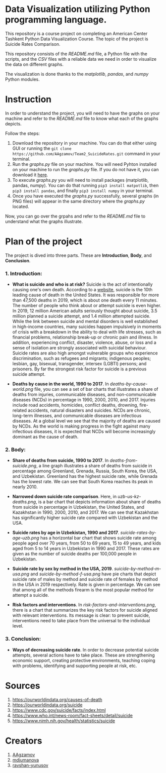 # Data Visualization utilizing Python programming language.

This repository is a course project on completing an American Center Tashkent Python Data Visualization Course.
The topic of the project is Suicide Rates Comparison.

This repository consists of the *README.md* file, a Python file with the scripts, and the *CSV* files with a reliable data we need in order to visualize the data on different graphs.

The visualization is done thanks to the *matplotlib*, *pandas*, and *numpy* Python modules.

# Instruction

In order to understand the project, you will need to have the graphs on your machine and refer to the *README.md* file to know what each of the graphs depicts.

Follow the steps:
1. Download the repository in your machine. You can do that either using GUI or running the ```git clone https://github.com/AAgzamov/Team2_SuicideRates.git``` command in your terminal.
2. Run the *graphs.py* file on your machine.
You will need Pyhton installed on your machine to run the *graphs.py* file. If you do not have it, you can download it [here](https://www.python.org/).
3. To execute *graphs.py* you will need to install packages (matplotlib, pandas, numpy). You can do that running ```pip3 install matpotlib```, then ```pip3 install pandas```, and finally ```pip3 install numpy``` in your terminal.
4. Once you have executed the *graphs.py* successfully, several graphs (in PNG files) will appear in the same directory where the *graphs.py* located.

Now, you can go over the grpahs and refer to the *README.md* file to understand what the graphs illustrate.

# Plan of the project

The project is dived into three parts. These are **Introduction**, **Body**, and **Conclusion**.

### 1. Introduction:
   - **What is suicide and who is at risk?**
      Suicide is the act of intentionally causing one's own death.
      According to a [website](https://www.cdc.gov/suicide/facts/index.html), suicide is the 10th leading cause of death in the United States. It was responsible for more than 47,500 deaths in 2019, which is about one death every 11 minutes. The number of people who think about or attempt suicide is even higher. In 2019, 12 million American adults seriously thought about suicide, 3.5 million planned a suicide attempt, and 1.4 million attempted suicide.
      While the link between suicide and mental disorders is well established in high-income countries, many suicides happen impulsively in moments of crisis with a breakdown in the ability to deal with life stresses, such as financial problems, relationship break-up or chronic pain and illness.
In addition, experiencing conflict, disaster, violence, abuse, or loss and a sense of isolation are strongly associated with suicidal behaviour. Suicide rates are also high amongst vulnerable groups who experience discrimination, such as refugees and migrants; indigenous peoples; lesbian, gay, bisexual, transgender, intersex (LGBTI) persons; and prisoners. By far the strongest risk factor for suicide is a previous suicide attempt.
   
   - **Deaths by cause in the world, 1990 to 2017**.
      In *deaths-by-cause-world.png* file, you can see a set of bar charts that illustrates a share of deaths from injuries, communicable diseases, and non-communicable diseases (NCDs) in percentage in 1990, 2000, 2010, and 2017. Injuries include road accidents, homicides, conflict deaths, drowning, fire-related accidents, natural disasters and suicides. NCDs are chronic, long-term illnesses, and communicable diseases are infectious diseases.
At a global level we see that the majority of deaths are caused by NCDs. As the world is making progress in the fight against many infectious diseases, it is expected that NCDs will become increasingly dominant as the cause of death.

### 2. Body:
   - **Share of deaths from suicide, 1990 to 2017**.
    In *deaths-from-suicide.png*, a line graph illustrates a share of deaths from suicide in percentage among Greenland, Grenada, Russia, South Korea, the USA, and Uzbekistan. Greenland has the highest suicide rate, while Grenada has the lowest rate. We can see that South Korea reaches its peak in nearly 2010.
   
   - **Narrowed down suicide rate comparison**.
    Here, in *uzb-us-kz-deaths.png*, is a bar chart that depicts information about share of deaths from suicide in percentage in Uzbekistan, the United States, and Kazakhstan in 1990, 2000, 2010, and 2017. We can see that Kazakhstan has significantly higher suicide rate compared with Uzbekistan and the USA.
   
   - **Suicide rates by age in Uzbekistan, 1990 and 2017**.
    *suicide-rates-by-age-uzb.png* has a horizontal bar chart that shows suicide rate among people aged over 70 years, from 50 to 69 years, 15 to 49 years, and kids aged from 5 to 14 years in Uzbekistan in 1990 and 2017. These rates are given as the number of suicide deaths per 100,000 people in Uzbekistan. 
    
   - **Suicide rate by sex by method in the USA, 2019**.
    *suicide-by-method-m-usa.png* and *suicide-by-method-f-usa.png* have pie charts that depict suicide rate of males by method and suicide rate of females by method in the USA in 2019 respectively. Rate is given in percentage. We can see that among all of the methods firearm is the most popular method for attempt a suicide. 
    
   - **Risk factors and interventions**.
    In *risk-factors-and-interventions.png*, there is a chart that summarizes the key risk factors for suicide aligned with relevant interventions. Its message is clear: to prevent suicide, interventions need to take place from the universal to the individual level.
    
### 3. Conclusion:
   - **Ways of decreasing suicide rate**.
    In order to decrease potential suicide attempts, several actions have to take place. These are strengthening economic support, creating protective environments, teaching coping with problems, identifying and supporting people at risk, etc.

# Sources

1. https://ourworldindata.org/causes-of-death
2. https://ourworldindata.org/suicide
3. https://www.cdc.gov/suicide/facts/index.html
4. https://www.who.int/news-room/fact-sheets/detail/suicide
5. https://www.nimh.nih.gov/health/statistics/suicide

# Creators

1. [AAgzamov](https://github.com/AAgzamov)
2. [mdjumanova](https://github.com/mdjumanova)
3. [ravshan-yunusov](https://github.com/ravshan-yunusov)
